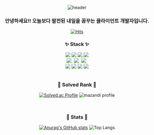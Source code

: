 <div align="center">

![header](https://capsule-render.vercel.app/api?type=Waving&color=gradient&height=300&section=header&text=meal's%20Github&fontSize=70)

### 안녕하세요!! 오늘보다 발전된 내일을 꿈꾸는 클라이언트 개발자입니다.

[![Hits](https://hits.seeyoufarm.com/api/count/incr/badge.svg?url=https%3A%2F%2Fgithub.com%2Fminkimgyu%2Fhit-counter&count_bg=%2379C83D&title_bg=%23555555&icon=&icon_color=%23E7E7E7&title=hits&edge_flat=false)](https://hits.seeyoufarm.com)

### ✨ Stack ✨

<div align="center">
  <img src="https://img.shields.io/badge/C-A8B9CC?style=for-the-badge&logo=C&logoColor=white"/>
  <img src="https://img.shields.io/badge/-C++-blue?style=for-the-badge&logo=cplusplus"/>
  <img src="https://img.shields.io/badge/-C%23-000000?style=for-the-badge&logo=Csharp">
  <img src="https://img.shields.io/badge/python-3670A0?style=for-the-badge&logo=python&logoColor=ffdd54"/>
</div>

<div align="center">
  <img src="https://img.shields.io/badge/html5-E34F26.svg?style=for-the-badge&logo=html5&logoColor=white" />&nbsp
  <img src="https://img.shields.io/badge/css3-1572B6.svg?style=for-the-badge&logo=css3&logoColor=white" />&nbsp
  <img src="https://img.shields.io/badge/javascript-F7DF1E.svg?style=for-the-badge&logo=javascript&logoColor=20232a" />&nbsp
</div>

<div align="center">
  <img src="https://img.shields.io/badge/unity-%23000000.svg?style=for-the-badge&logo=unity&logoColor=white"/>
  <img src="https://img.shields.io/badge/unrealengine-%23313131.svg?style=for-the-badge&logo=unrealengine&logoColor=white"/>
  <img src="https://img.shields.io/badge/React Native-61DAFB?style=for-the-badge&logo=React&logoColor=black"/>
  <img src="https://img.shields.io/badge/MySQL-4479A1?style=for-the-badge&logo=MySQL&logoColor=white"/>
</div>

</br>

### 🚀 Solved Rank 🚀
[![Solved.ac Profile](http://mazassumnida.wtf/api/v2/generate_badge?boj=realm_eal)](https://solved.ac/realm_eal) ![mazandi profile](http://mazandi.herokuapp.com/api?handle=realm_eal&theme=warm)

</br>

### 📝 Stats 📝
[![Anurag's GitHub stats](https://github-readme-stats.vercel.app/api?username=minkimgyu&count_private=true&line_height=20)](https://github.com/minkimgyu/github-readme-stats) ![Top Langs](https://github-readme-stats.vercel.app/api/top-langs/?username=minkimgyu&layout=compact) 

</div>
